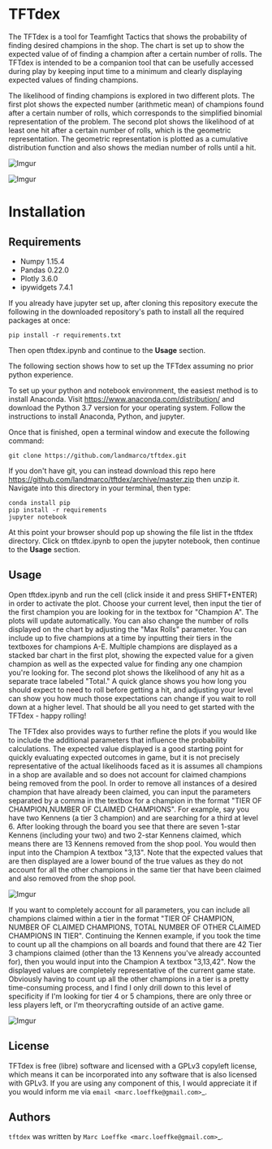 TFTdex
=============

The TFTdex is a tool for Teamfight Tactics that shows the probability of finding desired champions in the shop. The chart is set up to show the expected value of of finding a champion after a certain number of rolls. The TFTdex is intended to be a companion tool that can be usefully accessed during play by keeping input time to a minimum and clearly displaying expected values of finding champions.

The likelihood of finding champions is explored in two different plots. The first plot shows the expected number (arithmetic mean) of champions found after a certain number of rolls, which corresponds to the simplified binomial representation of the problem. The second plot shows the likelihood of at least one hit after a certain number of rolls, which is the geometric representation. The geometric representation is plotted as a cumulative distribution function and also shows the median number of rolls until a hit.

![Imgur](https://i.imgur.com/6ZCesrs.png)

![Imgur](https://i.imgur.com/aXi6R3w.png)

Installation
===========

Requirements
------------
- Numpy 1.15.4
- Pandas 0.22.0
- Plotly 3.6.0
- ipywidgets 7.4.1

If you already have jupyter set up, after cloning this repository execute the following in the downloaded repository's path to install all the required packages at once:

``pip install -r requirements.txt``

Then open tftdex.ipynb and continue to the **Usage** section.

The following section shows how to set up the TFTdex assuming no prior python experience.

To set up your python and notebook environment, the easiest method is to install Anaconda. Visit https://www.anaconda.com/distribution/ and download the Python 3.7 version for your operating system. Follow the instructions to install Anaconda, Python, and jupyter.

Once that is finished, open a terminal window and execute the following command:

``git clone https://github.com/landmarco/tftdex.git``

If you don't have git, you can instead download this repo here https://github.com/landmarco/tftdex/archive/master.zip then unzip it. Navigate into this directory in your terminal, then type:

```
conda install pip
pip install -r requirements
jupyter notebook
```

At this point your browser should pop up showing the file list in the tftdex directory. Click on tftdex.ipynb to open the jupyter notebook, then continue to the **Usage** section.

Usage
-----
Open tftdex.ipynb and run the cell (click inside it and press SHIFT+ENTER) in order to activate the plot. Choose your current level, then input the tier of the first champion you are looking for in the textbox for "Champion A". The plots will update automatically. You can also change the number of rolls displayed on the chart by adjusting the "Max Rolls" parameter. You can include up to five champions at a time by inputting their tiers in the textboxes for champions A-E. Multiple champions are displayed as a stacked bar chart in the first plot, showing the expected value for a given champion as well as the expected value for finding any one champion you're looking for. The second plot shows the likelihood of any hit as a separate trace labeled "Total." A quick glance shows you how long you should expect to need to roll before getting a hit, and adjusting your level can show you how much those expectations can change if you wait to roll down at a higher level. That should be all you need to get started with the TFTdex - happy rolling!

The TFTdex also provides ways to further refine the plots if you would like to include the additional parameters that influence the probability calculations. The expected value displayed is a good starting point for quickly evaluating expected outcomes in game, but it is not precisely representative of the actual likelihoods faced as it is assumes all champions in a shop are available and so does not account for claimed champions being removed from the pool. In order to remove all instances of a desired champion that have already been claimed, you can input the parameters separated by a comma in the textbox for a champion in the format "TIER OF CHAMPION,NUMBER OF CLAIMED CHAMPIONS". For example, say you have two Kennens (a tier 3 champion) and are searching for a third at level 6. After looking through the board you see that there are seven 1-star Kennens (including your two) and two 2-star Kennens claimed, which means there are 13 Kennens removed from the shop pool. You would then input into the Champion A textbox "3,13". Note that the expected values that are then displayed are a lower bound of the true values as they do not account for all the other champions in the same tier that have been claimed and also removed from the shop pool.

![Imgur](https://i.imgur.com/2lFE6qv.png)

If you want to completely account for all parameters, you can include all champions claimed within a tier in the format "TIER OF CHAMPION, NUMBER OF CLAIMED CHAMPIONS, TOTAL NUMBER OF OTHER CLAIMED CHAMPIONS IN TIER". Continuing the Kennen example, if you took the time to count up all the champions on all boards and found that there are 42 Tier 3 champions claimed (other than the 13 Kennens you've already accounted for), then you would input into the Champion A textbox "3,13,42". Now the displayed values are completely representative of the current game state. Obviously having to count up all the other champions in a tier is a pretty time-consuming process, and I find I only drill down to this level of specificity if I'm looking for tier 4 or 5 champions, there are only three or less players left, or I'm theorycrafting outside of an active game.

![Imgur](https://i.imgur.com/CVuBIpr.png)


License
-------
TFTdex is free (libre) software and licensed with a GPLv3 copyleft license, which means it can be incorporated into any software that is also licensed with GPLv3. If you are using any component of this, I would appreciate it if you would inform me via `email <marc.loeffke@gmail.com>`_.

Authors
-------

`tftdex` was written by `Marc Loeffke <marc.loeffke@gmail.com>`_.
